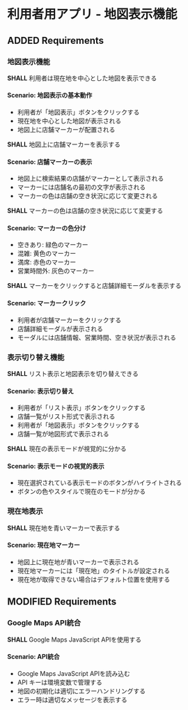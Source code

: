 # 利用者用アプリ - 地図表示機能

## ADDED Requirements

### 地図表示機能

**SHALL** 利用者は現在地を中心とした地図を表示できる

#### Scenario: 地図表示の基本動作
- 利用者が「地図表示」ボタンをクリックする
- 現在地を中心とした地図が表示される
- 地図上に店舗マーカーが配置される

**SHALL** 地図上に店舗マーカーを表示する

#### Scenario: 店舗マーカーの表示
- 地図上に検索結果の店舗がマーカーとして表示される
- マーカーには店舗名の最初の文字が表示される
- マーカーの色は店舗の空き状況に応じて変更される

**SHALL** マーカーの色は店舗の空き状況に応じて変更する

#### Scenario: マーカーの色分け
- 空きあり: 緑色のマーカー
- 混雑: 黄色のマーカー
- 満席: 赤色のマーカー
- 営業時間外: 灰色のマーカー

**SHALL** マーカーをクリックすると店舗詳細モーダルを表示する

#### Scenario: マーカークリック
- 利用者が店舗マーカーをクリックする
- 店舗詳細モーダルが表示される
- モーダルには店舗情報、営業時間、空き状況が表示される

### 表示切り替え機能

**SHALL** リスト表示と地図表示を切り替えできる

#### Scenario: 表示切り替え
- 利用者が「リスト表示」ボタンをクリックする
- 店舗一覧がリスト形式で表示される
- 利用者が「地図表示」ボタンをクリックする
- 店舗一覧が地図形式で表示される

**SHALL** 現在の表示モードが視覚的に分かる

#### Scenario: 表示モードの視覚的表示
- 現在選択されている表示モードのボタンがハイライトされる
- ボタンの色やスタイルで現在のモードが分かる

### 現在地表示

**SHALL** 現在地を青いマーカーで表示する

#### Scenario: 現在地マーカー
- 地図上に現在地が青いマーカーで表示される
- 現在地マーカーには「現在地」のタイトルが設定される
- 現在地が取得できない場合はデフォルト位置を使用する

## MODIFIED Requirements

### Google Maps API統合

**SHALL** Google Maps JavaScript APIを使用する

#### Scenario: API統合
- Google Maps JavaScript APIを読み込む
- API キーは環境変数で管理する
- 地図の初期化は適切にエラーハンドリングする
- エラー時は適切なメッセージを表示する
